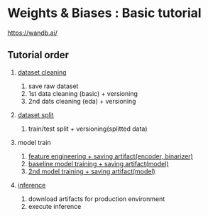 # Weights & Biases : Basic tutorial

https://wandb.ai/

## Tutorial order

1. [dataset cleaning](https://github.com/lucaseo/tutorial_data_model_version_control/blob/main/ex_wandb/notebook/data_cleaning.ipynb)
    1. save raw dataset
    2. 1st data cleaning (basic) + versioning
    3. 2nd dats cleaning (eda) + versioning

2. [dataset split](https://github.com/lucaseo/tutorial_data_model_version_control/blob/main/ex_wandb/notebook/train_test_split.ipynb) 
   1. train/test split + versioning(splitted data)

3. model train
   1. [feature engineering + saving artifact(encoder, binarizer)](https://github.com/lucaseo/tutorial_data_model_version_control/blob/main/ex_wandb/notebook/feature_engineering.ipynb)
   2. [baseline model training + saving artifact(model)](https://github.com/lucaseo/tutorial_data_model_version_control/blob/main/ex_wandb/notebook/model_training-1.ipynb)
   3. [2nd model training + saving artifact(model)](https://github.com/lucaseo/tutorial_data_model_version_control/blob/main/ex_wandb/notebook/model_training-2.ipynb)

4. [inference](https://github.com/lucaseo/tutorial_data_model_version_control/blob/main/ex_wandb/notebook/inference.ipynb)
   1. download artifacts for production environment
   2. execute inference